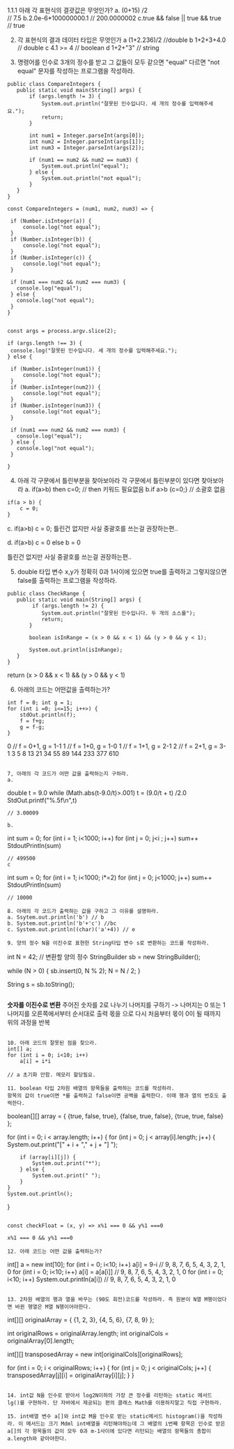 1.1.1 아래 각 표현식의 결괏값은 무엇인가?
 a. (0+15) /2  
 // 7.5
 b.2.0e-6*100000000.1
 // 200.0000002
 c.true && false || true && true
 // true

 2. 각 표현식의 결과 데이터 타입은 무엇인가 
 a (1+2.236)/2  //double
 b 1+2+3+4.0 // double 
 c 4.1 >= 4 // boolean
 d 1+2+"3" // string

 3. 명령어를 인수로 3개의 정수를 받고 그 값들이 모두 같으면 "equal" 다르면 "not equal" 문자를 작성하는 프로그램을 작성하라. 
 
 ```
 public class CompareIntegers {
    public static void main(String[] args) {
        if (args.length != 3) {
            System.out.println("잘못된 인수입니다. 세 개의 정수를 입력해주세요.");
            return;
        }

        int num1 = Integer.parseInt(args[0]);
        int num2 = Integer.parseInt(args[1]);
        int num3 = Integer.parseInt(args[2]);

        if (num1 == num2 && num2 == num3) {
            System.out.println("equal");
        } else {
            System.out.println("not equal");
        }
    }
}

const CompareIntegers = (num1, num2, num3) => {

  if (Number.isInteger(a)) {
      console.log("not equal");
  }
  if (Number.isInteger(b)) {
      console.log("not equal");
  }
  if (Number.isInteger(c)) {
      console.log("not equal");
  }

  if (num1 === num2 && num2 === num3) {
    console.log("equal");
  } else {
    console.log("not equal");
  }
}


const args = process.argv.slice(2);

if (args.length !== 3) {
  console.log("잘못된 인수입니다. 세 개의 정수를 입력해주세요.");
} else {

  if (Number.isInteger(num1)) {
      console.log("not equal");
  }
  if (Number.isInteger(num2)) {
      console.log("not equal");
  }
  if (Number.isInteger(num3)) {
      console.log("not equal");
  }

  if (num1 === num2 && num2 === num3) {
    console.log("equal");
  } else {
    console.log("not equal");
  }

}

```

4. 아래 각 구문에서 틀린부분을 찾아보아라 
 각 구문에서 틀린부분이 있다면 찾아보아라 
a. if(a>b) then c=0;
// then 키워드 필요없음 
b.if a>b {c=0;}
// 소괄호 없음 
```
if(a > b) {
    c = 0;
}
```
c. if(a>b) c = 0;
틀린건 없지만 사실 중괄호를 쓰는걸 권장하는편.. 

d. if(a>b) c = 0 else b = 0 

틀린건 없지만 사실 중괄호를 쓰는걸 권장하는편.. 

5. double 타입 변수 x,y가 정확히 0과 1사이에 있으면 true를 출력하고 그렇지않으면 false를 출력하는 프로그램을 작성하라. 


 ```
 public class CheckRange {
    public static void main(String[] args) {
         if (args.length != 2) {
            System.out.println("잘못된 인수입니다. 두 개의 소스를");
            return;
        }

        boolean isInRange = (x > 0 && x < 1) && (y > 0 && y < 1);

        System.out.println(isInRange);
    }
}
```

return  (x > 0 && x < 1) && (y > 0 && y < 1)



6. 아래의 코드는 어떤값을 출력하는가?
```
int f = 0; int g = 1; 
for (int i =0; i<=15; i++>) {
    stdOut.println(f);
    f = f+g; 
    g = f-g;
}

```
0 // f = 0+1, g = 1-1
1 // f = 1+0, g = 1-0
1 // f = 1+1, g = 2-1
2 // f = 2+1, g = 3-1
3
5
8
13
21
34
55
89
144
233
377
610
```

7, 아래의 각 코드가 어떤 값을 출력하는지 구하라. 
a.
```
double t = 9.0 
while (Math.abs(t-9.0/t)>.001)
    t = (9.0/t + t) /2.0
StdOut.printf("%.5f\n",t)
```
// 3.00009 

b. 
```
int sum = 0; 
for (int i = 1; i<1000; i++) 
    for (int j = 0; j<i ; j++) 
        sum++
    StdoutPrintln(sum)
```
// 499500
c
```
int sum = 0; 
for (int i = 1; i<1000; i*=2) 
    for (int j = 0; j<1000; j++)
        sum++
    StdoutPrintln(sum)
```
// 10000

8. 아래의 각 코드가 출력하는 값을 구하고 그 이유를 설명하라. 
a. Ssytem.out.println('b') // b
b. System.out.println('b'+'c') //bc
c. System.out.println((char)('a'+4)) // e

9. 양의 정수 N을 이진수로 표현한 String타입 변수 s로 변환하는 코드를 작성하라. 
```
int N = 42; // 변환할 양의 정수
StringBuilder sb = new StringBuilder();

while (N > 0) {
    sb.insert(0, N % 2);
    N = N / 2;
}

String s = sb.toString();

```

```
**숫자를 이진수로 변환**
주어진 숫자를 2로 나누기
나머지를 구하기 -> 나머지는 0 또는 1
나머지를 오른쪽에서부터 순서대로 출력
몫을 으로 다시 처음부터 
몫이 0이 될 때까지 위의 과정을 반복
```

10. 아래 코드의 잘못된 점을 찾으라. 
int[] a; 
for (int i = 0; i<10; i++) 
    a[i] = i*i 

// a 초기화 안함. 메모리 할당필요. 

11. boolean 타입 2차원 배열의 항목들을 출력하는 코드를 작성하라. 
항목의 값이 true이면 *를 출력하고 false이면 공백을 출력한다. 이때 행과 열의 번호도 출력한다. 
```
boolean[][] array = {
    {true, false, true},
    {false, true, false},
    {true, true, false}
};

for (int i = 0; i < array.length; i++) {
    for (int j = 0; j < array[i].length; j++) {
        System.out.print("[" + i + "," + j + "] ");

        if (array[i][j]) {
            System.out.print("*");
        } else {
            System.out.print(" ");
        }
    }
    System.out.println();
}
```

const checkFloat = (x, y) => x%1 === 0 && y%1 ===0 

x%1 === 0 && y%1 ===0 

12. 아래 코드는 어떤 값을 출력하는가?
```
int[] a = new int[10];
for (int i = 0; i<10; i++) 
    a[i] = 9-i // 9, 8, 7, 6, 5, 4, 3, 2, 1, 0
for (int i = 0; i<10; i++) 
    a[i] = a[a[i]] // 9, 8, 7, 6, 5, 4, 3, 2, 1, 0
for (int i = 0; i<10; i++) 
    System.out.println(a[i]) // 9, 8, 7, 6, 5, 4, 3, 2, 1, 0
```

13. 2차원 배열의 행과 열을 바꾸는 (90도 회전)코드를 작성하라. 즉 원본이 N열 M행이었다면 바뀐 행열은 M열 N행이어야한다. 
```
int[][] originalArray = {
    {1, 2, 3},
    {4, 5, 6},
    {7, 8, 9}
};

int originalRows = originalArray.length;
int originalCols = originalArray[0].length;

int[][] transposedArray = new int[originalCols][originalRows];

for (int i = 0; i < originalRows; i++) {
    for (int j = 0; j < originalCols; j++) {
        transposedArray[j][i] = originalArray[i][j];
    }
}
```

14. int값 N을 인수로 받아서 log2N이하의 가장 큰 정수를 리턴하는 static 메서드 lg()를 구현하라. 단 자바에서 제공되는 편의 클래스 Math를 이용하지말고 직접 구현하라. 

15. int배열 변수 a[]와 int값 M을 인수로 받는 static메서드 histogram()을 작성하라. 이 메서드는 크기 Mdml int배열을 리턴해야하는데 그 배열의 i번째 항목은 인수로 받은 a[]의 각 항목들의 값이 모두 0과 m-1사이에 있다면 리턴되는 배열의 항목들의 총합이 a.length와 같아야한다. 


